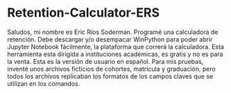 # Retention-Calculator-ERS
Saludos, mi nombre es Eric Ríos Soderman. Programé una calculadora de retención. Debe descargar y/o desempacar WinPython para poder abrir Jupyter Notebook fácilmente, la plataforma que correrá la calculadora. Esta herramienta esta dirigida a instituciones académicas, es gratis y no es para la venta. Esta es la versión de usuario en español. Para mis pruebas, inventé unos archivos ficticios de cohortes, matrícula y graduación, pero todos los archivos replicaban los formatos de los campos claves que se utilizan en los comandos.
